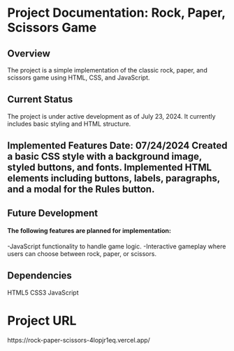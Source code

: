 <h1>Project Documentation: Rock, Paper, Scissors Game</h1>
 
 <h2>Overview</h2>
 The project is a simple implementation of the classic rock, paper, and scissors game using HTML, CSS, and JavaScript.

<h2>Current Status</h2>
 The project is under active development as of July 23, 2024. It currently includes basic styling and HTML structure.
<h2>  
Implemented Features
Date: 07/24/2024
Created a basic CSS style with a background image, styled buttons, and fonts.
Implemented HTML elements including buttons, labels, paragraphs, and a modal for the Rules button.
</h2>

<h2>Future Development</h2>
<h4>The following features are planned for implementation:</h4>
    -JavaScript functionality to handle game logic.
    -Interactive gameplay where users can choose between rock, paper, or scissors.


<h2>Dependencies</h2>
    HTML5
    CSS3
    JavaScript


<h1>Project URL</h1>
https://rock-paper-scissors-4lopjr1eq.vercel.app/